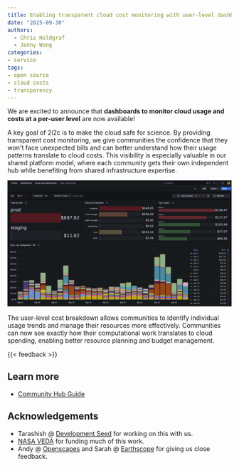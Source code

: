 ```yaml
---
title: Enabling transparent cloud cost monitoring with user-level dashboards
date: "2025-09-30"
authors:
  - Chris Holdgraf
  - Jenny Wong
categories:
- service
tags:
- open source
- cloud costs
- transparency
---
```


We are excited to announce that **dashboards to monitor cloud usage and costs at a per-user level** are now available!

A key goal of 2i2c is to make the cloud safe for science. By providing transparent cost monitoring, we give communities the confidence that they won't face unexpected bills and can better understand how their usage patterns translate to cloud costs. This visibility is especially valuable in our shared platform model, where each community gets their own independent hub while benefiting from shared infrastructure expertise.

![Cloud cost monitoring dashboard showing user-level usage and cost breakdowns](featured.png)

The user-level cost breakdown allows communities to identify individual usage trends and manage their resources more effectively. Communities can now see exactly how their computational work translates to cloud spending, enabling better resource planning and budget management.

{{< feedback >}}

## Learn more

- [Community Hub Guide](https://docs.2i2c.org/admin/howto/monitoring/cost-users/)

## Acknowledgements

- Tarashish @ [Development Seed](../../collaborators/devseed/) for working on this with us.
- [NASA VEDA](../../collaborators/nasa-veda/) for funding much of this work.
- Andy @ [Openscapes](../../collaborators/openscapes/) and Sarah @ [Earthscope](../../collaborators/earthscope/) for giving us close feedback.
